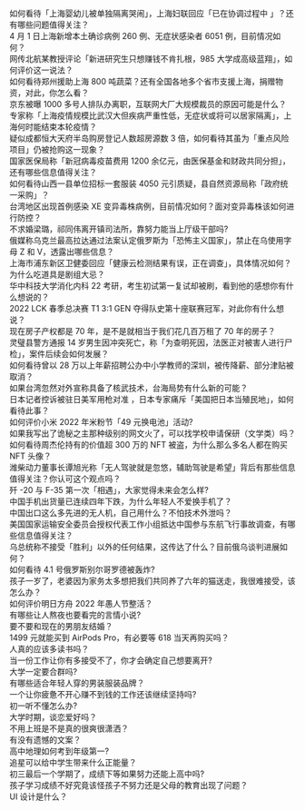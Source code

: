 如何看待「上海婴幼儿被单独隔离哭闹」，上海妇联回应「已在协调过程中 」？还有哪些问题值得关注？  
4 月 1 日上海新增本土确诊病例 260 例、无症状感染者 6051 例，目前情况如何？  
网传北航某教授评论「新进研究生只想赚钱不肯扎根，985 大学成高级蓝翔」，如何评价这一说法？  
如何看待郑州援助上海 800 吨蔬菜？还有全国各地多个省市支援上海，捐赠物资，对此，你怎么看？  
京东被曝 1000 多号人排队办离职，互联网大厂大规模裁员的原因可能是什么？  
专家称「上海疫情规模比武汉大但疾病严重性低，无症状或将可以居家隔离」，上海何时能结束本轮疫情？  
疑似成都恒大天府半岛购房登记人数超房源数 3 倍，如何看待其虽为「重点风险项目」仍被抢购这一现象？  
国家医保局称「新冠病毒疫苗费用 1200 余亿元，由医保基金和财政共同分担」，还有哪些信息值得关注？  
如何看待山西一县单位招标一套服装 4050 元引质疑，县自然资源局称「政府统一采购」？  
台湾地区出现首例感染 XE 变异毒株病例，目前情况如何？面对变异毒株该如何进行防控？  
不求婚梁璐，祁同伟离开镇司法所，靠努力能当上厅级干部吗?  
俄媒称乌克兰最高拉达通过法案认定俄罗斯为「恐怖主义国家」，禁止在乌使用字母 Z 和 V，透露出哪些信息？  
上海市浦东新区卫健委回应「健康云检测结果有误，正在调查」，具体情况如何？  
为什么吃道具是剧组大忌？  
华中科技大学消化内科 22 考研，考生初试第一复试却被刷，看到他的感想你有什么想说的？  
2022 LCK 春季总决赛 T1 3:1 GEN 夺得队史第十座联赛冠军，对此你有什么想说？  
现在房子产权都是 70 年，是不是就相当于我们花几百万租了 70 年的房子？  
灵璧县警方通报 14 岁男生因冲突死亡，称「为查明死因，法医正对被害人进行尸检」，案件后续会如何发展？  
如何看待曾以 28 万以上年薪招聘公办中小学教师的深圳，被传降薪、部分津贴被取消？  
如果台湾忽然对外宣称具备了核武技术，台海局势有什么新的可能？  
日本记者控诉被驻日美军用枪对准 ，日本专家痛斥「美国把日本当殖民地」，如何看待此事？  
如何评价小米 2022 年米粉节「49 元换电池」活动?  
如果我写出了诡秘之主那种级别的网文火了，可以找学校申请保研（文学类）吗？  
如何看待周杰伦持有的价值超 300 万的 NFT 被盗，为什么那么多名人都在购买 NFT 头像？  
潍柴动力董事长谭旭光称「无人驾驶就是忽悠，辅助驾驶是希望」背后有那些信息值得关注？你认可这个观点吗？  
歼 -20 与 F-35 第一次「相遇」，大家觉得未来会怎么样?  
中国手机出货量已连续四年下跌，为什么年轻人不爱换手机了？  
中国出口这么多先进的无人机，自己用什么？不怕技术外泄吗？  
美国国家运输安全委员会授权代表工作小组抵达中国参与东航飞行事故调查，有哪些信息值得关注？  
乌总统称不接受「胜利」以外的任何结果，这传达了什么？目前俄乌谈判进展如何？  
如何看待 4.1 号俄罗斯别尔哥罗德被轰炸?  
孩子一岁了，老婆因为家务太多想把我们共同养了六年的猫送走，我很难接受，该怎么办？  
如何评价明日方舟 2022 年愚人节整活？  
有哪些让人熬夜也要看完的言情小说?  
要不要和现在的男朋友结婚？  
1499 元就能买到 AirPods Pro，有必要等 618 当天再购买吗？  
人真的应该多读书吗？  
当一份工作让你有多接受不了，你才会确定自己想要离开?  
大学一定要合群吗?  
有哪些适合年轻人穿的男装服装品牌？  
一个让你疲惫不开心赚不到钱的工作还该继续坚持吗?  
初一听不懂怎么办?  
大学时期，谈恋爱好吗？  
不用上班是不是真的很爽很潇洒？  
有没有遗憾的文案？  
高中地理如何考到年级第一?  
追星可以给中学生带来什么正能量？  
初三最后一个学期了，成绩下等如果努力还能上高中吗?  
孩子学习成绩不好究竟该怪孩子不努力还是父母的教育出现了问题？  
UI 设计是什么？  
